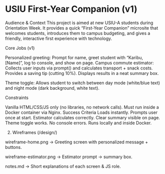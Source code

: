 # USIU First-Year Companion (v1)

Audience & Context
This project is aimed at new USIU-A students during Orientation Week. It provides a quick “First-Year Companion” microsite that welcomes students, introduces them to campus budgeting, and gives a friendly, interactive first experience with technology.

Core Jobs (v1)

Personalized greeting: Prompt for name, greet student with “Karibu, [Name]”, log to console, and show on page.
Campus commute estimator: Collects user inputs via prompt() and calculates transport + snack costs. Provides a saving tip (cutting 10%). Displays results in a neat summary box.

Theme toggle: Allows student to switch between day mode (white/blue text) and night mode (dark background, white text).

Constraints

Vanilla HTML/CSS/JS only (no libraries, no network calls).
Must run inside a Docker container via Nginx.
Success Criteria
Loads instantly.
Prompts user once at start.
Estimator calculates correctly.
Clear summary visible on page.
Theme toggle works.
No console errors.
Runs locally and inside Docker.

2. Wireframes (/design/)

wireframe-home.png → Greeting screen with personalized message + buttons.

wireframe-estimator.png → Estimator prompt → summary box.

notes.md → Short explanations of each screen & JS role.